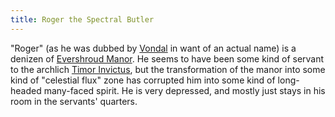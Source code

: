 ```yaml
---
title: Roger the Spectral Butler
---
```


"Roger" (as he was dubbed by [Vondal](vondal) in want of an actual name) is a denizen of [Evershroud Manor](../locales/evershroud-manor). He seems to have been some kind of servant to the archlich [Timor Invictus](timor-invictus), but the transformation of the manor into some kind of "celestial flux" zone has corrupted him into some kind of long-headed many-faced spirit. He is very depressed, and mostly just stays in his room in the servants' quarters.
